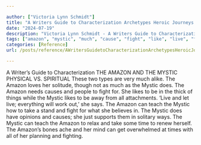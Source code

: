 ```yaml
---

author: ["Victoria Lynn Schmidt"]
title: "A Writers Guide to Characterization Archetypes Heroic Journeys and Other Elements of Dynamic Character Development - part0007_split_011.html"
date: "2024-07-19"
description: "Victoria Lynn Schmidt - A Writers Guide to Characterization Archetypes Heroic Journeys and Other Elements of Dynamic Character Development"
tags: ["amazon", "mystic", "much", "cause", "fight", "like", "live", "teach", "take", "time", "writer", "guide", "characterization", "physical", "v", "spiritual", "two", "type", "alike", "love", "solitude", "though", "need", "people", "thick"]
categories: [Reference]
url: /posts/reference/AWritersGuidetoCharacterizationArchetypesHeroicJourneysandOtherElementsofDynamicCharacterDevelopment-part0007split011html

---
```



A Writer’s Guide to Characterization
 THE AMAZON AND THE MYSTIC
PHYSICAL VS. SPIRITUAL
These two types are very much alike. The Amazon loves her solitude, though not as much as the Mystic does. The Amazon needs causes and people to fight for. She likes to be in the thick of things while the Mystic likes to be away from all attachments. ‘Live and let live; everything will work out,’ she says.
The Amazon can teach the Mystic how to take a stand and fight for what she believes in. The Mystic does have opinions and causes; she just supports them in solitary ways.
The Mystic can teach the Amazon to relax and take some time to renew herself. The Amazon’s bones ache and her mind can get overwhelmed at times with all of her planning and fighting.
